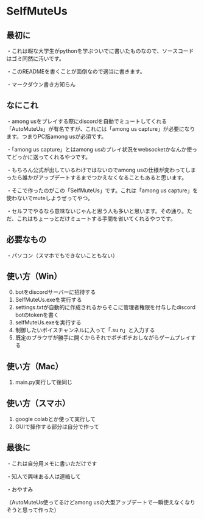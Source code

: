# SelfMuteUs

## 最初に
・これは暇な大学生がpythonを学ぶついでに書いたものなので、ソースコードはゴミ同然に汚いです。

・このREADMEを書くことが面倒なので適当に書きます。

・マークダウン書き方知らん

## なにこれ
・among usをプレイする際にdiscordを自動でミュートしてくれる「AutoMuteUs」が有名ですが、これには「among us capture」が必要になります。つまりPC版among usが必須です。

・「among us capture」とはamong usのプレイ状況をwebsocketかなんか使ってどっかに送ってくれるやつです。

・もちろん公式が出しているわけではないのでamong usの仕様が変わってしまったら誰かがアップデートするまでつかえなくなることもあると思います。

・そこで作ったのがこの「SelfMuteUs」です。これは「among us capture」を使わないでmuteしようぜってやつ。

・セルフでやるなら意味ないじゃんと思う人も多いと思います。その通り。ただ、これはちょーっとだけミュートする手間を省いてくれるやつです。

## 必要なもの
・パソコン（スマホでもできないこともない）

## 使い方（Win）
0.  botをdiscordサーバーに招待する
1.  SelfMuteUs.exeを実行する
2.  settings.txtが自動的に作成されるからそこに管理者権限を付与したdiscord botのtokenを書く
3.  selfMuteUs.exeを実行する
4.  制御したいボイスチャンネルに入って「.su n」と入力する
5.  既定のブラウザが勝手に開くからそれでポチポチおしながらゲームプレイする

## 使い方（Mac）
1.  main.py実行して後同じ

## 使い方（スマホ）
1.  google colabとか使って実行して
2.  GUIで操作する部分は自分で作って

## 最後に
・これは自分用メモに書いただけです

・知人で興味ある人は連絡して

・おやすみ

（AutoMuteUs使ってるけどamong usの大型アップデートで一瞬使えなくなりそうと思って作った）

